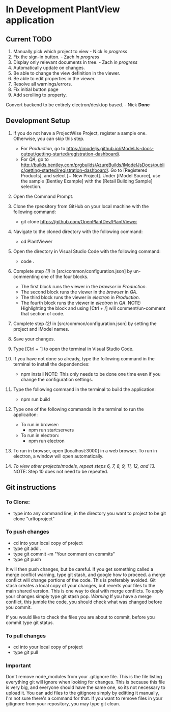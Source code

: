 # In Development PlantView application

## Current TODO
1. Manually pick which project to view - Nick *in progress*
2. Fix the sign-in button. - Zach *in progress*
3. Display only relevant documents in tree. - Zach *in progress*
4. Automatically update on changes.
5. Be able to change the view definition in the viewer.
6. Be able to edit properties in the viewer.
7. Resolve all warnings/errors.
8. Fix initial button page
9. Add scrolling to property.

Convert backend to be entirely electron/desktop based. - Nick **Done**

## Development Setup

1.	If you do not have a ProjectWise Project, register a sample one. Otherwise, you can skip this step.
	- For *Production*, go to https://imodeljs.github.io/iModelJs-docs-output/getting-started/registration-dashboard/.
	- For *QA*, go to http://builds.bentley.com/prgbuilds/AzureBuilds/iModelJsDocs/public/getting-started/registration-dashboard/.
	Go to [Registered Products], and select [+ New Project].
	Under [iModel Source], use the sample [Bentley Example] with the [Retail Building Sample] selection.

2.	Open the Command Prompt.

3.	Clone the rpeository from GitHub on your local machine with the following command:
	*	git clone https://github.com/OpenPlantDev/PlantViewer

4.	Navigate to the cloned directory with the following command:
	*	cd PlantViewer

5.	Open the directory in Visual Studio Code with the following command:
	*	code .

6.	Complete step *(1)* in [src/common/configuration.json] by un-commenting one of the four blocks.
	- The first block runs the viewer in the *browser* in *Production*.
	- The second block runs the viewer in the *browser* in *QA*.
	- The third block runs the viewer in *electron* in *Production*.
	- The fourth block runs the viewer in *electron* in *QA*.
	NOTE: Highlighting the block and using [Ctrl + /] will comment/un-comment that section of code.

7.  Complete step *(2)* in [src/common/configuration.json] by setting the project and iModel names.

8.	Save your changes.

9.	Type [Ctrl + `] to open the terminal in Visual Studio Code.

10.	If you have not done so already, type the following command in the terminal to install the dependencies:
	*	npm install
	NOTE: This only needs to be done one time even if you change the configuration settings.

11.	Type the following command in the terminal to build the application:
	*	npm run build
	
12.	Type one of the following commands in the terminal to run the applicaiton:
	- To run in browser:
		*	npm run start:servers
	- To run in electron:
		*	npm run electron

13.	To run in browser, open [localhost:3000] in a web browser.
	To run in electron, a window will open automatically.
	
14.	*To view other projects/models, repeat steps 6, 7, 8, 9, 11, 12, and 13.*
	NOTE: Step 10 does not need to be repeated.

## Git instructions

### To Clone:
   - type into any command line, in the directory you want to project to be git clone "urltoproject"

### To push changes

   - cd into your local copy of project
   - type git add .
   - type git commit -m "Your comment on commits"
   - type git push

  It will then push changes, but be careful. If you get something called a merge conflict warning, type git stash, and google how to proceed. a merge conflict will change portions of the code. This is preferably avoided.
  Git stash creates a local copy of your changes, but reverts your files to the main shared version. This is one way to deal with merge conflicts. To apply your changes simply type git stash pop.
  *Warning* If you have a merge conflict, this jumble the code, you should check what was changed before you commit.

  If you would like to check the files you are about to commit, before you commit type git status.

### To pull changes

  - cd into your local copy of project
  - type git pull

### Important
Don't remove node_modules from your .gitignore file. This is the file listing everything git will ignore
when looking for changes. This is because this file is very big, and everyone should have the same one, so its not necessary to upload it.
You can add files to the gitignore simply by editting it manually, I'm not sure there's a command for that. If you want to remove files in your gitignore from your repository, you may type git clean.
